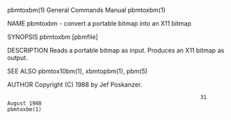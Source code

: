 pbmtoxbm(1)                                                   General Commands Manual                                                  pbmtoxbm(1)

NAME
       pbmtoxbm - convert a portable bitmap into an X11 bitmap

SYNOPSIS
       pbmtoxbm [pbmfile]

DESCRIPTION
       Reads a portable bitmap as input.  Produces an X11 bitmap as output.

SEE ALSO
       pbmtox10bm(1), xbmtopbm(1), pbm(5)

AUTHOR
       Copyright (C) 1988 by Jef Poskanzer.

                                                                  31 August 1988                                                       pbmtoxbm(1)
